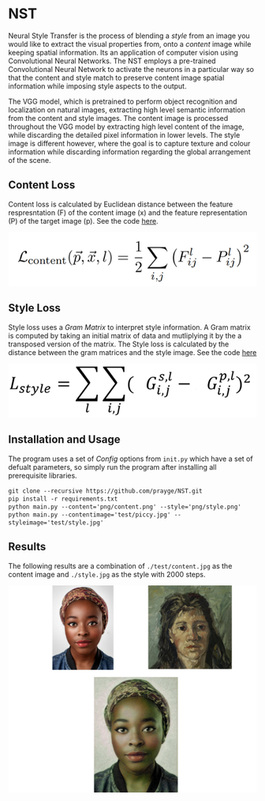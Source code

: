 # NST

Neural Style Transfer is the process of blending a *style* from an image you would like to extract the visual properties from, onto a *content* image while keeping spatial information. Its an application of computer vision using Convolutional Neural Networks. The NST employs a pre-trained Convolutional Neural Network to activate the neurons in a particular way so that the content and style match to preserve content image spatial information while imposing style aspects to the output. 

The VGG model, which is pretrained to perform object recognition and localization on natural images, extracting high level semantic information from the content and style images. The content image is processed throughout the VGG model by extracting high level content of the image, while discarding the detailed pixel information in lower levels. The style image is different however, where the goal is to capture texture and colour information while discarding information regarding the global arrangement of the scene. 

## Content Loss 

Content loss is calculated by Euclidean distance between the feature respresntation (F) of the content image (x) and the feature representation (P) of the target image (p). See the code [here](https://github.com/prayge/NST/blob/ee724dce022250ff32c9ba0acf348374bc44afb0/main.py#L75).

![a](utils/contentLoss.png)


## Style Loss

Style loss uses a *Gram Matrix* to interpret style information. A Gram matrix is computed by taking an initial matrix of data and mutliplying it by the a transposed version of the matrix. The Style loss is calculated by the distance between the gram matrices and the style image. See the code [here](https://github.com/prayge/NST/blob/747ebb4df918c4619948baa14931973a18843bbf/main.py#L81-L84)

![a](utils/styleLoss.png)
## Installation and Usage

The program uses a set of *Config* options from `init.py` which have a set of defualt parameters, so simply run the program after installing all prerequisite libraries. 
```
git clone --recursive https://github.com/prayge/NST.git
pip install -r requirements.txt
python main.py --content='png/content.png' --style='png/style.png'
python main.py --contentimage='test/piccy.jpg' --styleimage='test/style.jpg'
```

## Results

The following results are a combination of `./test/content.jpg` as the content image and `./style.jpg` as the style with 2000 steps. 

![](./utils/output.png)
